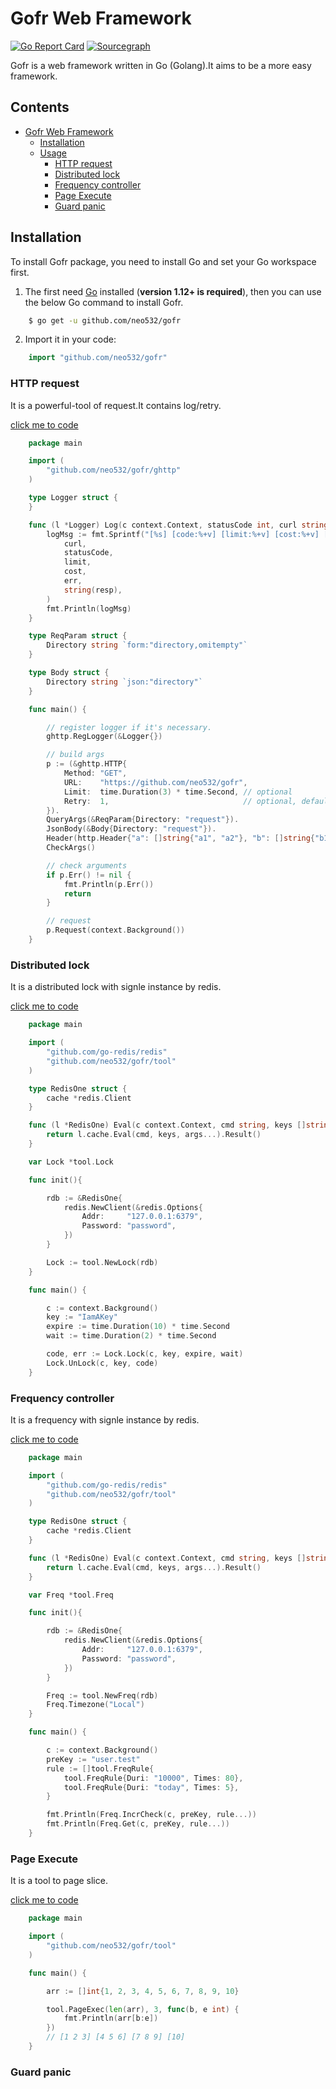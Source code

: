# Gofr Web Framework


[![Go Report Card](https://goreportcard.com/badge/github.com/neo532/gofr)](https://goreportcard.com/report/github.com/neo532/gofr)
[![Sourcegraph](https://sourcegraph.com/github.com/neo532/gofr/-/badge.svg)](https://sourcegraph.com/github.com/neo532/gofr?badge)

Gofr is a web framework written in Go (Golang).It aims to be a more easy framework.


## Contents

- [Gofr Web Framework](#gofr-web-framework)
    - [Installation](#installation)
    - [Usage](#Usage)
        - [HTTP request](#HTTP-request)
        - [Distributed lock](#Distributed-lock)
        - [Frequency controller](#Frequency-controller)
        - [Page Execute](#Page-Execute)
        - [Guard panic](#Guard-panic)


## Installation

To install Gofr package, you need to install Go and set your Go workspace first.

1. The first need [Go](https://golang.org/) installed (**version 1.12+ is required**), then you can use the below Go command to install Gofr.

```sh
    $ go get -u github.com/neo532/gofr
```

2. Import it in your code:

```go
    import "github.com/neo532/gofr"
```

<!--- Deprecated
## Validator

It is a powerful-tool of verification,conversion and filter. So simply,good expansibility and good for using.

[click me to code](https://github.com/neo532/gofr/blob/master/inout/vcf.go)

```go
    package main

    import (
        "fmt"
        
        "github.com/neo532/gofr/inout"
    )

    func main() {
        //You can input parameters with one struct,one map of string or one by one.
        //The below is a method,inputting with one by one.
        vcf := inout.NewVCF(map[string]inout.Ido{
            "param_int1": inout.NewInt().IsGte(10).IsLte(90).InInt64(20),
            "param_str1": inout.NewStr("def1").IsGte(2).IsLte(5).InStr("string1"),
            "param_str2": inout.NewStr().RegExp(inout.Venum).InStr("str2"),
            "param_str3": inout.NewStr("def3").IsInMap(map[string]string{"a": "aVal"}).InStr("a"),
            "param_str4": inout.NewStr("def4").IsInArr("a", "b").InStr("a"),
            "param_str5": inout.NewStr().Slash().InStr(`\`),
            //...
        }).Do()

        if !vcf.IsOk() {
            fmt.Println(vcf.Err()) // param_str1:Length is too long!
            return
        }

        fmt.Println(vcf.Int64("param_int1"))  // 20
        fmt.Println(vcf.String("param_str1")) // def1
        fmt.Println(vcf.String("param_str2")) // str2
        fmt.Println(vcf.String("param_str3")) // aVal
        fmt.Println(vcf.String("param_str4")) // a
        fmt.Println(vcf.String("param_str5")) // "\\"
    }
```
-->

### HTTP request

It is a powerful-tool of request.It contains log/retry.

[click me to code](https://github.com/neo532/gofr/blob/master/ghttp)

```go
    package main

    import (
        "github.com/neo532/gofr/ghttp"
    )

    type Logger struct {
    }

    func (l *Logger) Log(c context.Context, statusCode int, curl string, limit time.Duration, cost time.Duration, resp []byte, err error) {
        logMsg := fmt.Sprintf("[%s] [code:%+v] [limit:%+v] [cost:%+v] [err:%+v] [%+v]",
            curl,
            statusCode,
            limit,
            cost,
            err,
            string(resp),
        )
        fmt.Println(logMsg)
    }

    type ReqParam struct {
        Directory string `form:"directory,omitempty"`
    }

    type Body struct {
        Directory string `json:"directory"`
    }

    func main() {

        // register logger if it's necessary.
        ghttp.RegLogger(&Logger{})

        // build args
        p := (&ghttp.HTTP{
            Method: "GET",
            URL:    "https://github.com/neo532/gofr",
            Limit:  time.Duration(3) * time.Second, // optional
            Retry:  1,                              // optional, default:1
        }).
        QueryArgs(&ReqParam{Directory: "request"}).                                // optional
        JsonBody(&Body{Directory: "request"}).                                     // optional
        Header(http.Header{"a": []string{"a1", "a2"}, "b": []string{"b1", "b2"}}). // optional
        CheckArgs()

        // check arguments
        if p.Err() != nil {
            fmt.Println(p.Err())
            return
        }

        // request
        p.Request(context.Background())
    }
```

### Distributed lock

It is a distributed lock with signle instance by redis.

[click me to code](https://github.com/neo532/gofr/blob/master/tool/lock.go)

```go
    package main

    import (
        "github.com/go-redis/redis"
        "github.com/neo532/gofr/tool"
    )

    type RedisOne struct {
        cache *redis.Client
    }

    func (l *RedisOne) Eval(c context.Context, cmd string, keys []string, args []interface{}) (rst interface{}, err error) {
        return l.cache.Eval(cmd, keys, args...).Result()
    }

    var Lock *tool.Lock

    func init(){

        rdb := &RedisOne{
            redis.NewClient(&redis.Options{
                Addr:     "127.0.0.1:6379",
                Password: "password",
            })
        }

        Lock := tool.NewLock(rdb)
    }

    func main() {

        c := context.Background()
        key := "IamAKey"
        expire := time.Duration(10) * time.Second
        wait := time.Duration(2) * time.Second

        code, err := Lock.Lock(c, key, expire, wait)
        Lock.UnLock(c, key, code)
    }
```

### Frequency controller

It is a frequency with signle instance by redis.

[click me to code](https://github.com/neo532/gofr/blob/master/tool/freq.go)

```go
    package main

    import (
        "github.com/go-redis/redis"
        "github.com/neo532/gofr/tool"
    )

    type RedisOne struct {
        cache *redis.Client
    }

    func (l *RedisOne) Eval(c context.Context, cmd string, keys []string, args []interface{}) (rst interface{}, err error) {
        return l.cache.Eval(cmd, keys, args...).Result()
    }

    var Freq *tool.Freq

    func init(){

        rdb := &RedisOne{
            redis.NewClient(&redis.Options{
                Addr:     "127.0.0.1:6379",
                Password: "password",
            })
        }

        Freq := tool.NewFreq(rdb)
        Freq.Timezone("Local")
    }

    func main() {

        c := context.Background()
        preKey := "user.test"
        rule := []tool.FreqRule{
            tool.FreqRule{Duri: "10000", Times: 80},
            tool.FreqRule{Duri: "today", Times: 5},
        }

        fmt.Println(Freq.IncrCheck(c, preKey, rule...))
        fmt.Println(Freq.Get(c, preKey, rule...))
    }
```

### Page Execute

It is a tool to page slice.

[click me to code](https://github.com/neo532/gofr/blob/master/tool/page_exec.go)

```go
    package main

    import (
        "github.com/neo532/gofr/tool"
    )

    func main() {

        arr := []int{1, 2, 3, 4, 5, 6, 7, 8, 9, 10}

        tool.PageExec(len(arr), 3, func(b, e int) {
            fmt.Println(arr[b:e])
        })
        // [1 2 3] [4 5 6] [7 8 9] [10]
    }
```

### Guard panic
